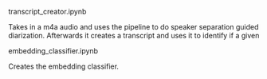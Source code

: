 transcript_creator.ipynb

Takes in a m4a audio and uses the pipeline to do speaker separation guided diarization.
Afterwards it creates a transcript and uses it to identify if a given

embedding_classifier.ipynb

Creates the embedding classifier.
